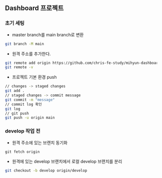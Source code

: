 ## Dashboard 프로젝트

### 초기 세팅

- master branch를 main branch로 변환

```zsh
git branch -M main
```

- 원격 주소를 추가한다.

```zsh
git remote add origin https://github.com/chris-fe-study/mihyun-dashboard.git
git remote -v
```

- 프로젝트 기본 환경 push

```zsh
// changes -> staged changes
git add .
// staged changes -> commit message
git commit -m "message"
// commit log 확인
git log
// git push
git push -u origin main
```

### develop 작업 전

- 원격 주소에 있는 브랜치 동기화

```
git fetch origin
```

- 원격에 있는 develop 브랜치에서 로컬 develop 브랜치를 분리

```zsh
git checkout -b develop origin/develop
```
